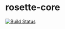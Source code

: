 rosette-core
========

[![Build Status](https://travis-ci.org/rosette-proj/rosette-client.svg?branch=master)](https://travis-ci.org/rosette-proj/rosette-client.svg?branch=master)
